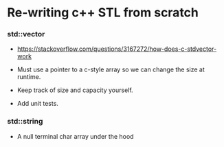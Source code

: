 # Re-writing c++ STL from scratch

### std::vector

- https://stackoverflow.com/questions/3167272/how-does-c-stdvector-work

- Must use a pointer to a c-style array so we can change the size at runtime.

- Keep track of size and capacity yourself.

- Add unit tests.

 ### std::string

- A null terminal char array under the hood